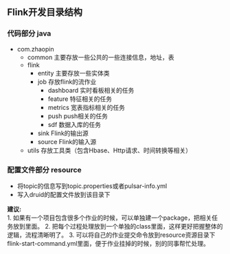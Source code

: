 ## Flink开发目录结构
### 代码部分 java
 * com.zhaopin
     * common 主要存放一些公共的一些连接信息，地址，表
     * flink
	 	* entity 主要存放一些实体类
	 	* job 存放flink的流作业
			 * dashboard  实时看板相关的任务
			 * feature 特征相关的任务
			 * metrics 宽表指标相关的任务
			 * push push相关的任务
			 * sdf 数据入库的任务
	 	* sink Flink的输出源 
	 	* source Flink的输入源 
	 * utils 存放工具类（包含Hbase、Http请求、时间转换等相关）
### 配置文件部分 resource
 * 将topic的信息写到topic.properties或者pulsar-info.yml
 * 写入druid的配置文件放到该目录下
 
**建议:**  
	1. 如果有一个项目包含很多个作业的时候，可以单独建一个package，把相关任务放到里面。
	2. 把每个过程处理放到一个单独的class里面，这样更好把握整体的逻辑，流程清晰明了。
	3. 可以将自己的作业提交命令放到resource资源目录下flink-start-command.yml里面，便于作业挂掉的时候，别的同事帮忙处理。 
		

